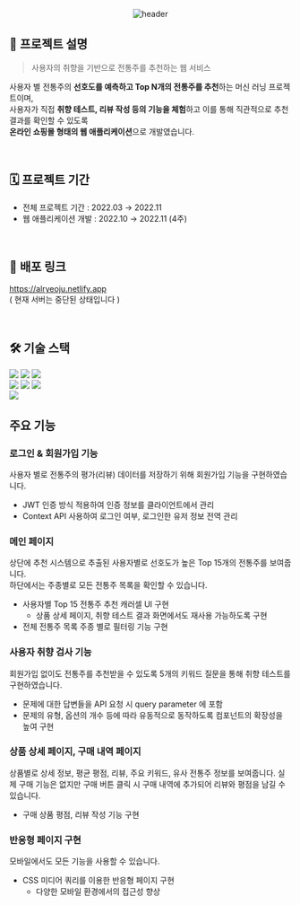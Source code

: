 <div align="center">
  
![header](https://capsule-render.vercel.app/api?type=transparent&text=알려주(Alryeoju)&animation=fadeIn&fontColor=7d6767&color=7d6767&height=100)
  
</div>

## 🍶 프로젝트 설명

> 사용자의 취향을 기반으로 전통주를 추천하는 웹 서비스 </br>

사용자 별 전통주의 **선호도를 예측하고 Top N개의 전통주를 추천**하는 머신 러닝 프로젝트이며, </br> 
사용자가 직접 **취향 테스트, 리뷰 작성 등의 기능을 체험**하고 이를 통해 직관적으로 추천 결과를 확인할 수 있도록 </br>
**온라인 쇼핑몰 형태의 웹 애플리케이션**으로 개발였습니다.

</br>

## 🗓️ 프로젝트 기간
- 전체 프로젝트 기간 : 2022.03 → 2022.11
- 웹 애플리케이션 개발 : 2022.10 → 2022.11 (4주)

</br>

## 🔗 배포 링크
https://alryeoju.netlify.app
</br> ( 현재 서버는 중단된 상태입니다 )

</br>

## 🛠️ 기술 스택
<img src="https://img.shields.io/badge/javascript-F7DF1E?style=for-the-badge&logo=javascript&logoColor=black"> <img src="https://img.shields.io/badge/react-61DAFB?style=for-the-badge&logo=react&logoColor=black"> <img src="https://img.shields.io/badge/Axios-5A29E4.svg?style=for-the-badge&logo=Axios&logoColor=white">
</br>
<img src="https://img.shields.io/badge/styledcomponents-DB7093.svg?style=for-the-badge&logo=styled-components&logoColor=white">
<img src="https://img.shields.io/badge/Material%20UI-007FFF?style=for-the-badge&logo=mui&logoColor=white">
<img src="https://img.shields.io/badge/Font_Awesome-339AF0?style=for-the-badge&logo=fontawesome&logoColor=white">
</br>
<img src="https://img.shields.io/badge/Netlify-00C7B7?style=for-the-badge&logo=netlify&logoColor=white">
</br>

## 주요 기능
### 로그인 & 회원가입 기능
사용자 별로 전통주의 평가(리뷰) 데이터를 저장하기 위해 회원가입 기능을 구현하였습니다.
- JWT 인증 방식 적용하여 인증 정보를 클라이언트에서 관리
- Context API 사용하여 로그인 여부, 로그인한 유저 정보 전역 관리
  

### 메인 페이지
상단에 추천 시스템으로 추출된 사용자별로 선호도가 높은 Top 15개의 전통주를 보여줍니다.
</br> 하단에서는 주종별로 모든 전통주 목록을 확인할 수 있습니다.
- 사용자별 Top 15 전통주 추천 캐러셀 UI 구현
    - 상품 상세 페이지, 취향 테스트 결과 화면에서도 재사용 가능하도록 구현
- 전체 전통주 목록 주종 별로 필터링 기능 구현
    

### 사용자 취향 검사 기능
회원가입 없이도 전통주를 추천받을 수 있도록 5개의 키워드 질문을 통해 취향 테스트를 구현하였습니다.
- 문제에 대한 답변들을 API 요청 시 query parameter 에 포함
- 문제의 유형, 옵션의 개수 등에 따라 유동적으로 동작하도록 컴포넌트의 확장성을 높여 구현
    

### 상품 상세 페이지, 구매 내역 페이지
상품별로 상세 정보, 평균 평점, 리뷰, 주요 키워드, 유사 전통주 정보를 보여줍니다.
실제 구매 기능은 없지만 구매 버튼 클릭 시 구매 내역에 추가되어 리뷰와 평점을 남길 수 있습니다.
- 구매 상품 평점, 리뷰 작성 기능 구현
    

### 반응형 페이지 구현
모바일에서도 모든 기능을 사용할 수 있습니다.
- CSS 미디어 쿼리를 이용한 반응형 페이지 구현
    - 다양한 모바일 환경에서의 접근성 향상

